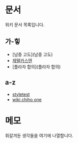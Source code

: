 # 문서

위키 문서 목록입니다.

## 가-힣

- [남중 고도](남중 고도)
- [제텔카스텐](제텔카스텐)
- [플라자 합의](플라자 합의)

## a-z

- [styletest](styletest)
- [wiki chiho one](wiki.chiho.one)

# 메모

휘갈겨둔 생각들을 여기에 나열합니다.
